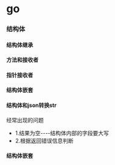 # go
### 结构体
#### 结构体继承
#### 方法和接收者
#### 指针接收者
#### 结构体嵌套
#### 结构体和json转换str
经常出现的问题
   -    1.结果为空----结构体内部的字段要大写
   -    2.根据返回错误信息判断
#### 结构体嵌套